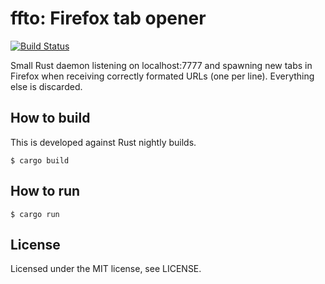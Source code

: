 # ffto: Firefox tab opener

[![Build Status](https://travis-ci.org/Siosm/ffto.svg?branch=master)](https://travis-ci.org/Siosm/ffto)

Small Rust daemon listening on localhost:7777 and spawning new tabs in Firefox
when receiving correctly formated URLs (one per line). Everything else is
discarded.

## How to build

This is developed against Rust nightly builds.

```
$ cargo build
```

## How to run

```
$ cargo run
```

## License

Licensed under the MIT license, see LICENSE.
